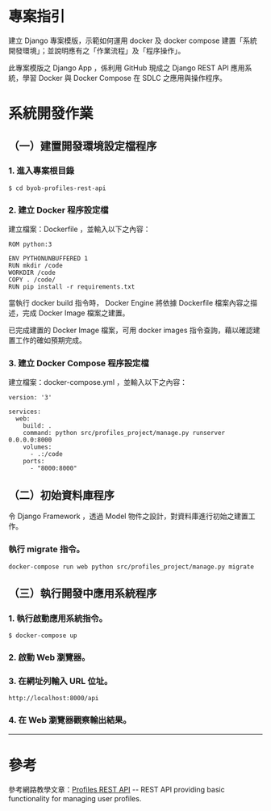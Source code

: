 # 專案指引

建立 Django 專案模版，示範如何運用 docker 及 docker compose 建置「系統開發環境」；並說明應有之「作業流程」及「程序操作」。

此專案模版之 Django App ，係利用 GitHub 現成之 Django REST API 應用系統，學習 Docker 與 Docker Compose 在 SDLC 之應用與操作程序。

# 系統開發作業

## （一）建置開發環境設定檔程序

### 1. 進入專案根目錄

```commandline
$ cd byob-profiles-rest-api
```

### 2. 建立 Docker 程序設定檔

建立檔案：Dockerfile ，並輸入以下之內容：
```buildoutcfg
ROM python:3

ENV PYTHONUNBUFFERED 1
RUN mkdir /code
WORKDIR /code
COPY . /code/
RUN pip install -r requirements.txt
```

當執行 docker build 指令時， Docker Engine 將依據 Dockerfile 檔案內容之描述，完成 Docker Image 檔案之建置。

已完成建置的 Docker Image 檔案，可用 docker images 指令查詢，藉以確認建置工作的確如預期完成。

### 3. 建立 Docker Compose 程序設定檔

建立檔案：docker-compose.yml ，並輸入以下之內容：
```buildoutcfg
version: '3'

services:
  web:
    build: .
    command: python src/profiles_project/manage.py runserver 0.0.0.0:8000
    volumes:
      - .:/code
    ports:
      - "8000:8000"
```

## （二）初始資料庫程序

令 Django Framework ，透過 Model 物件之設計，對資料庫進行初始之建置工作。

### 執行 migrate 指令。

```commandline
docker-compose run web python src/profiles_project/manage.py migrate
```

## （三）執行開發中應用系統程序

### 1. 執行啟動應用系統指令。

```commandline
$ docker-compose up
```

### 2. 啟動 Web 瀏覽器。

### 3. 在網址列輸入 URL 位址。

```commandline
http://localhost:8000/api
```

### 4. 在 Web 瀏覽器觀察輸出結果。



---

# 參考

參考網路教學文章：[Profiles REST API](https://github.com/LondonAppDeveloper/byob-profiles-rest-api) -- REST API providing basic functionality for managing user profiles.
